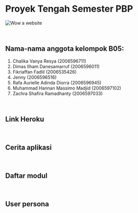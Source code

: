 # Proyek Tengah Semester PBP


![Wow a website](https://cdn.dribbble.com/users/427857/screenshots/16635202/media/dc8b4257a33d28820a4dfd1cc8ae6680.png)
<p>&nbsp;</p>

## Nama-nama anggota kelompok B05:

1. Chalika Vanya Resya (2006596711)
2. Dimas Ilham Danesamarruf (2006596011)
3. Fikriaffan Fadlil (2006535426)
4. Jenny (2006596516)
5. Rafa Aurielle Adinda Diorra (2006596945)
6. Muhammad Hannan Massimo Madjid (2006597102)
7. Zachra Shafira Ramadhanty (2006597033)

<p>&nbsp;</p>

## Link Heroku

<p>&nbsp;</p>

## Cerita aplikasi

<p>&nbsp;</p>

## Daftar modul

<p>&nbsp;</p>

## User persona
